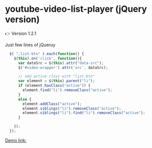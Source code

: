 # youtube-video-list-player (jQuery version)

:point_right: Version 1.2.1

Just few lines of jQueruy 
```javascript
  $( ".list-btn" ).each(function() {
    $(this).on('click', function(){
      var dataSrc = $(this).attr("data-src");
      $('#video-wrapper').attr('src', dataSrc);

      // add active class with "list-btn"
      var element = $(this).parent("li");
      if (element.hasClass("active")) {
        element.find("li").removeClass("active");
      }
      else {
        element.addClass("active");
        element.siblings("li").removeClass("active");
        element.siblings("li").find("li").removeClass("active");
      }

    });
  });
```

[Demo link:](https://fahaddevs.github.io/youtube-video-list-player/)